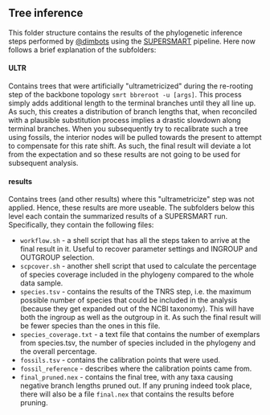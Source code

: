 Tree inference
--------------

This folder structure contains the results of the phylogenetic inference steps
performed by [@dimbots](http://github.com/dimbots) using the [SUPERSMART](http://github.com/naturalis/supersmart)
pipeline. Here now follows a brief explanation of the subfolders:

#### ULTR

Contains trees that were artificially "ultrametricized" during the re-rooting
step of the backbone topology `smrt bbreroot -u [args]`. This process simply
adds additional length to the terminal branches until they all line up. As such,
this creates a distribution of branch lengths that, when reconciled with a
plausible substitution process implies a drastic slowdown along terminal branches.
When you subsequently try to recalibrate such a tree using fossils, the interior
nodes will be pulled towards the present to attempt to compensate for this rate
shift. As such, the final result will deviate a lot from the expectation and so
these results are not going to be used for subsequent analysis.

#### results

Contains trees (and other results) where this "ultrametricize" step was not applied.
Hence, these results are more useable. The subfolders below this level each contain
the summarized results of a SUPERSMART run. Specifically, they contain the following
files:

- `workflow.sh` - a shell script that has all the steps taken to arrive at the 
  final result in it. Useful to recover parameter settings and INGROUP and
  OUTGROUP selection.
- `scpcover.sh` - another shell script that used to calculate the percentage
   of species coverage included in the phylogeny compared to the whole data sample.
- `species.tsv` - contains the results of the TNRS step, i.e. the maximum possible
  number of species that could be included in the analysis (because they get
  expanded out of the NCBI taxonomy). This will have both the ingroup as well as
  the outgroup in it. As such the final result will be fewer species than the 
  ones in this file.
- `species_coverage.txt` - a text file that contains the number of exemplars 
   from species.tsv, the number of species included in the phylogeny and the overall 
   percentage.
- `fossils.tsv` - contains the calibration points that were used.
- `fossil_reference` - describes where the calibration points came from.
- `final_pruned.nex` - contains the final tree, with any taxa causing negative branch
  lengths pruned out. If any pruning indeed took place, there will also be a file
  `final.nex` that contains the results before pruning.

